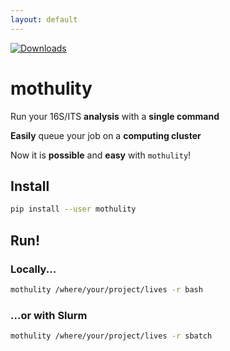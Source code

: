 ```yaml
---
layout: default
---
```


[![Downloads](http://pepy.tech/badge/mothulity)](http://pepy.tech/project/mothulity)

# mothulity


Run your 16S/ITS **analysis** with a **single command**

**Easily** queue your job on a **computing cluster**

Now it is **possible** and **easy** with ```mothulity```!


## Install


```bash
pip install --user mothulity
```


## Run!


### Locally...


```bash
mothulity /where/your/project/lives -r bash
```


### ...or with Slurm


```bash
mothulity /where/your/project/lives -r sbatch
```
